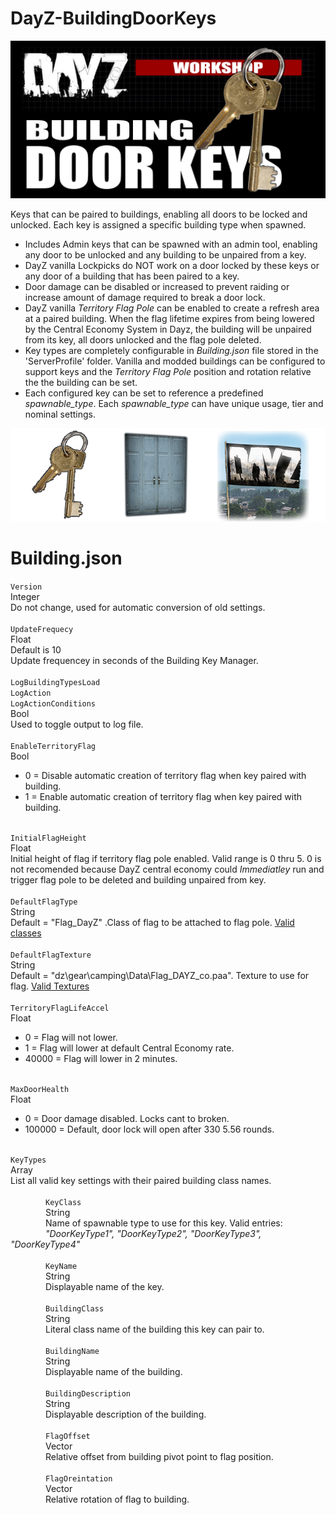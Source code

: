 # DayZ-BuildingDoorKeys
![](https://github.com/mgkelley/DayZ-BuildingDoorKeys/blob/main/ScreenShots/BuildingDoorKeys.png?raw=true)

Keys that can be paired to buildings, enabling all doors to be locked and unlocked.
Each key is assigned a specific building type when spawned.
* Includes Admin keys that can be spawned with an admin tool, enabling any door to be unlocked and any building to be unpaired from a key.
* DayZ vanilla Lockpicks do NOT work on a door locked by these keys or any door of a building that has been paired to a key.
* Door damage can be disabled or increased to prevent raiding or increase amount of damage required to break a door lock.
* DayZ vanilla _Territory Flag Pole_ can be enabled to create a refresh area at a paired building. When the flag lifetime expires from being lowered by the Central Economy System in Dayz, the building will be unpaired from its key, all doors unlocked and the flag pole deleted.
* Key types are completely configurable in _Building.json_ file stored in the 'ServerProfile' folder. Vanilla and modded buildings can be configured to support keys and the _Territory Flag Pole_ position and rotation relative the the building can be set.
* Each configured key can be set to reference a predefined _spawnable_type_. Each _spawnable_type_ can have unique usage, tier and nominal settings.

![](https://github.com/mgkelley/DayZ-BuildingDoorKeys/blob/main/ScreenShots/Proccess.png?raw=true)

# Building.json
```Version```
<br> 
Integer<br>
Do not change, used for automatic conversion of old settings.
<br>
<br>
```UpdateFrequecy```<br>
Float<br>
Default is 10<br>
Update frequencey in seconds of the Building Key Manager.
<br>
<br>
```LogBuildingTypesLoad```<br>
```LogAction```<br>
```LogActionConditions```<br>
Bool<br>
Used to toggle output to log file.
<br>
<br>
```EnableTerritoryFlag```<br>
Bool
* 0 = Disable automatic creation of territory flag when key paired with building.
* 1 = Enable automatic creation of territory flag when key paired with building.

<br>```InitialFlagHeight```<br>
Float<br>
Initial height of flag if territory flag pole enabled. Valid range is 0 thru 5. 0 is not recomended because DayZ central economy could _Immediatley_ run and trigger flag pole to be deleted and building unpaired from key.
<br>
<br>
```DefaultFlagType```<br>
String<br>
Default = "Flag_DayZ" .Class of flag to be attached to flag pole. [Valid classes](https://github.com/mgkelley/DayZ-BuildingDoorKeys/blob/main/ScreenShots/FlagClasses.md)
<br>
<br>
```DefaultFlagTexture```<br>
String<br>
Default = "dz\\gear\\camping\\Data\\Flag_DAYZ_co.paa". Texture to use for flag.  [Valid Textures](https://github.com/mgkelley/DayZ-BuildingDoorKeys/blob/main/ScreenShots/FlagTextures.md)
<br>
<br>
```TerritoryFlagLifeAccel```<br>
Float
* 0 = Flag will not lower.
* 1 = Flag will lower at default Central Economy rate.
* 40000 = Flag will lower in 2 minutes.

<br>```MaxDoorHealth```<br>
Float
* 0 = Door damage disabled. Locks cant to broken.
* 100000 = Default, door lock will open after 330 5.56 rounds.

<br>```KeyTypes```<br>
Array<br>
List all valid key settings with their paired building class names.
<br>
<br>
&ensp;&ensp;&ensp;&ensp;&ensp;&ensp;&ensp;&ensp;```KeyClass```<br>
&ensp;&ensp;&ensp;&ensp;&ensp;&ensp;&ensp;&ensp;String<br>
&ensp;&ensp;&ensp;&ensp;&ensp;&ensp;&ensp;&ensp;Name of spawnable type to use for this key. Valid entries:<br>
&ensp;&ensp;&ensp;&ensp;&ensp;&ensp;&ensp;&ensp;_"DoorKeyType1", "DoorKeyType2", "DoorKeyType3", "DoorKeyType4"_
<br>
<br>
&ensp;&ensp;&ensp;&ensp;&ensp;&ensp;&ensp;&ensp;```KeyName```<br>
&ensp;&ensp;&ensp;&ensp;&ensp;&ensp;&ensp;&ensp;String<br>
&ensp;&ensp;&ensp;&ensp;&ensp;&ensp;&ensp;&ensp;Displayable name of the key.
<br>
<br>
&ensp;&ensp;&ensp;&ensp;&ensp;&ensp;&ensp;&ensp;```BuildingClass```<br>
&ensp;&ensp;&ensp;&ensp;&ensp;&ensp;&ensp;&ensp;String<br>
&ensp;&ensp;&ensp;&ensp;&ensp;&ensp;&ensp;&ensp;Literal class name of the building this key can pair to.
<br>
<br>
&ensp;&ensp;&ensp;&ensp;&ensp;&ensp;&ensp;&ensp;```BuildingName```<br>
&ensp;&ensp;&ensp;&ensp;&ensp;&ensp;&ensp;&ensp;String<br>
&ensp;&ensp;&ensp;&ensp;&ensp;&ensp;&ensp;&ensp;Displayable name of the building.
<br>
<br>
&ensp;&ensp;&ensp;&ensp;&ensp;&ensp;&ensp;&ensp;```BuildingDescription```<br>
&ensp;&ensp;&ensp;&ensp;&ensp;&ensp;&ensp;&ensp;String<br>
&ensp;&ensp;&ensp;&ensp;&ensp;&ensp;&ensp;&ensp;Displayable description of the building.
<br>
<br>
&ensp;&ensp;&ensp;&ensp;&ensp;&ensp;&ensp;&ensp;```FlagOffset```<br>
&ensp;&ensp;&ensp;&ensp;&ensp;&ensp;&ensp;&ensp;Vector<br>
&ensp;&ensp;&ensp;&ensp;&ensp;&ensp;&ensp;&ensp;Relative offset from building pivot point to flag position.
<br>
<br>
&ensp;&ensp;&ensp;&ensp;&ensp;&ensp;&ensp;&ensp;```FlagOreintation```<br>
&ensp;&ensp;&ensp;&ensp;&ensp;&ensp;&ensp;&ensp;Vector<br>
&ensp;&ensp;&ensp;&ensp;&ensp;&ensp;&ensp;&ensp;Relative rotation of flag to building.
<br>
<br>
